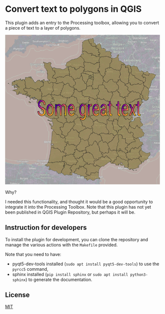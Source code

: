 # Convert text to polygons in QGIS

This plugin adds an entry to the Processing toolbox, allowing you to convert a piece of text
to a layer of polygons.

![Screenshot of generated text](./screenshot-text.png)

Why? 

I needed this functionality, and thought it would be a good opportunity to integrate it into the Processing Toolbox.
Note that this plugin has not yet been published in QGIS Plugin Repository, but perhaps it will be.

## Instruction for developers

To install the plugin for development, you can clone the repository and manage the various actions with the `Makefile` provided.

Note that you need to have:
- pyqt5-dev-tools installed (`sudo apt install pyqt5-dev-tools`) to use the `pyrcc5` command,
- sphinx installed (`pip install sphinx` or `sudo apt install python3-sphinx`) to generate the documentation.


## License

[MIT](./LICENSE)
